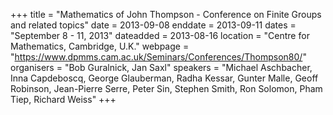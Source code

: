 +++
title = "Mathematics of John Thompson - Conference on Finite Groups and related topics"
date = 2013-09-08
enddate = 2013-09-11
dates = "September 8 - 11, 2013"
dateadded = 2013-08-16
location = "Centre for Mathematics, Cambridge, U.K."
webpage = "https://www.dpmms.cam.ac.uk/Seminars/Conferences/Thompson80/"
organisers = "Bob Guralnick, Jan Saxl"
speakers = "Michael Aschbacher, Inna Capdeboscq, George Glauberman, Radha Kessar, Gunter Malle, Geoff Robinson, Jean-Pierre Serre, Peter Sin, Stephen Smith, Ron Solomon, Pham Tiep, Richard Weiss"
+++
